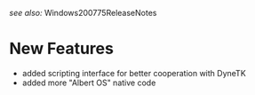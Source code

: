 _see also:_ Windows200775ReleaseNotes

# New Features #

  * added scripting interface for better cooperation with DyneTK
  * added more "Albert OS" native code